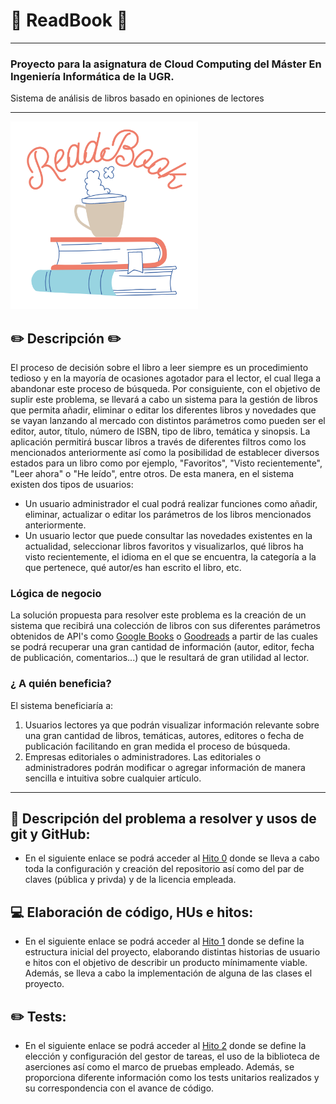 # :book: ReadBook :book:

---

### Proyecto para la asignatura de Cloud Computing del Máster En Ingeniería Informática de la UGR.

Sistema de análisis de libros basado en opiniones de lectores

---

<img src="./docs/img/logo.png" alt="drawing" width="300"/>

## :pencil2: Descripción :pencil2:

El proceso de decisión sobre el libro a leer siempre es un procedimiento tedioso y en la mayoría de ocasiones agotador para el lector, el cual llega a abandonar este proceso de búsqueda. Por consiguiente, con el objetivo de suplir este problema, se llevará a cabo un sistema para la gestión de libros que permita añadir, eliminar o editar los diferentes libros y novedades que se vayan lanzando al mercado con distintos parámetros como pueden ser el editor, autor, título, número de ISBN, tipo de libro, temática y sinopsis. La aplicación permitirá buscar libros a través de diferentes filtros como los mencionados anteriormente así como la posibilidad de establecer diversos estados para un libro como por ejemplo, "Favoritos", "Visto recientemente", "Leer ahora" o "He leído", entre otros.
De esta manera, en el sistema existen dos tipos de usuarios:

- Un usuario administrador el cual podrá realizar funciones como añadir, eliminar, actualizar o editar los parámetros de los libros mencionados anteriormente.
- Un usuario lector que puede consultar las novedades existentes en la actualidad, seleccionar libros favoritos y visualizarlos, qué libros ha visto recientemente, el idioma en el que se encuentra, la categoría a la que pertenece, qué autor/es han escrito el libro, etc.

### Lógica de negocio

La solución propuesta para resolver este problema es la creación de un sistema que recibirá una colección de libros con sus diferentes parámetros obtenidos de API's como [Google Books](https://developers.google.com/books/docs/v1/getting_started) o [Goodreads](https://www.goodreads.com/api) a partir de las cuales se podrá recuperar una gran cantidad de información (autor, editor, fecha de publicación, comentarios...) que le resultará de gran utilidad al lector.

### ¿ A quién beneficia?

El sistema beneficiaría a:

1.  Usuarios lectores ya que podrán visualizar información relevante sobre una gran cantidad de libros, temáticas, autores, editores o fecha de publicación facilitando en gran medida el proceso de búsqueda.
2.  Empresas editoriales o administradores. Las editoriales o administradores podrán modificar o agregar información de manera sencilla e intuitiva sobre cualquier artículo.

---

## :pushpin: Descripción del problema a resolver y usos de git y GitHub:

- En el siguiente enlace se podrá acceder al [Hito 0](docs/hitos/hito0.md) donde se lleva a cabo toda la configuración y creación del repositorio así como del par de claves (pública y privda) y de la licencia empleada.

## :computer: Elaboración de código, HUs e hitos:

- En el siguiente enlace se podrá acceder al [Hito 1](docs/hitos/hito1.md) donde se define la estructura inicial del proyecto, elaborando distintas historias de usuario e hitos con el objetivo de describir un producto mínimamente viable. Además, se lleva a cabo la implementación de alguna de las clases el proyecto.

## :pencil2: Tests:

- En el siguiente enlace se podrá acceder al [Hito 2](docs/hitos/hito2/hito2.md) donde se define la elección y configuración del gestor de tareas, el uso de la biblioteca de aserciones así como el marco de pruebas empleado. Además, se proporciona diferente información como los tests unitarios realizados y su correspondencia con el avance de código.
